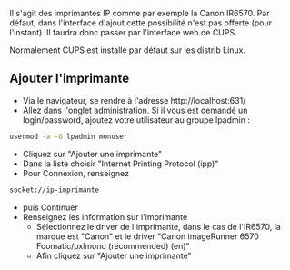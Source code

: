 Il s'agit des imprimantes IP comme par exemple la Canon IR6570. Par défaut,
dans l'interface d'ajout cette possibilité n'est pas offerte (pour l'instant).
Il faudra donc passer par l'interface web de CUPS.

Normalement CUPS est installé par défaut sur les distrib Linux.

## Ajouter l'imprimante
  * Via le navigateur, se rendre à l'adresse http://localhost:631/
  * Allez dans l'onglet administration. Si il vous est demandé un login/password, ajoutez votre utilisateur au groupe lpadmin :

``` sh
usermod -a -G lpadmin monuser
```

  * Cliquez sur "Ajouter une imprimante"
  * Dans la liste choisir "Internet Printing Protocol (ipp)"
  * Pour Connexion, renseignez

``` sh
socket://ip-imprimante
```

 * puis Continuer
 * Renseignez les information sur l'imprimante
   * Sélectionnez le driver de l'imprimante, dans le cas de l'IR6570, la marque est "Canon" et le driver "Canon imageRunner 6570 Foomatic/pxlmono (recommended) (en)"
   * Afin cliquez sur "Ajouter une imprimante"

<!-- --- tags: linux -->